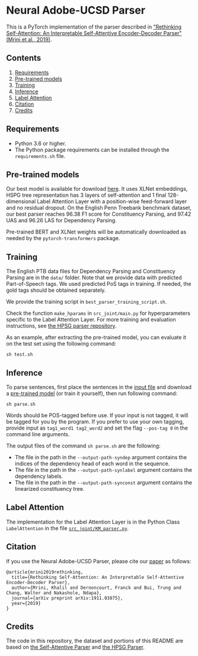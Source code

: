 # Neural Adobe-UCSD Parser

This is a PyTorch implementation of the parser described in ["Rethinking Self-Attention: An Interpretable Self-Attentive Encoder-Decoder Parser" (Mrini et al., 2019)](https://arxiv.org/abs/1911.03875).

## Contents
1. [Requirements](#Requirements)
2. [Pre-trained models](#Pre-trained-models)
3. [Training](#Training)
4. [Inference](#Inference)
5. [Label Attention](#Label-Attention)
6. [Citation](#Citation)
7. [Credits](#Credits)

## Requirements

* Python 3.6 or higher.
* The Python package requirements can be installed through the `requirements.sh` file.

## Pre-trained models

Our best model is available for download [here](https://drive.google.com/file/d/1LC5iVcvgksQhNVJ-CbMigqXnPAaquiA2/view?usp=sharing). It uses XLNet embeddings, HSPG tree representation has 3 layers of self-attention and 1 final 128-dimensional Label Attention Layer with a position-wise feed-forward layer and no residual dropout. On the English Penn Treebank benchmark dataset, our best parser reaches 96.38 F1 score for Constituency Parsing, and 97.42 UAS and 96.26 LAS for Dependency Parsing.

Pre-trained BERT and XLNet weights will be automatically downloaded as needed by the `pytorch-transformers` package.

## Training

The English PTB data files for Dependency Parsing and Constituency Parsing are in the `data/` folder. Note that we provide data with predicted Part-of-Speech tags. We used predicted PoS tags in training. If needed, the gold tags should be obtained separately.

We provide the training script in `best_parser_training_script.sh`.

Check the function `make_hparams` in `src_joint/main.py` for hyperparameters specific to the Label Attention Layer. For more training and evaluation instructions, see [the HPSG parser repository](https://github.com/DoodleJZ/HPSG-Neural-Parser).

As an example, after extracting the pre-trained model, you can evaluate it on the test set using the following command:

```
sh test.sh
```

## Inference

To parse sentences, first place the sentences in the [input file](example_sentences.txt) and download a [pre-trained model](#Pre-trained-models) (or train it yourself), then run following command:
```
sh parse.sh
```

Words should be POS-tagged before use. If your input is not tagged, it will be tagged for you by the program. If you prefer to use your own tagging, provide input as ``tag1_word1 tag2_word2`` and set the flag ``--pos-tag 0`` in the command line arguments.

The output files of the command ``sh parse.sh`` are the following:

* The file in the path in the ``--output-path-syndep`` argument contains the indices of the dependency head of each word in the sequence.
* The file in the path in the ``--output-path-synlabel`` argument contains the dependency labels.
* The file in the path in the ``--output-path-synconst`` argument contains the linearized constituency tree.

## Label Attention

The implementation for the Label Attention Layer is in the Python Class `LabelAttention` in the file [`src_joint/KM_parser.py`](src_joint/KM_parser.py).

## Citation

If you use the Neural Adobe-UCSD Parser, please cite our [paper](https://arxiv.org/abs/1911.03875) as follows:
```
@article{mrini2019rethinking,
  title={Rethinking Self-Attention: An Interpretable Self-Attentive Encoder-Decoder Parser},
  author={Mrini, Khalil and Dernoncourt, Franck and Bui, Trung and Chang, Walter and Nakashole, Ndapa},
  journal={arXiv preprint arXiv:1911.03875},
  year={2019}
}
```

## Credits

The code in this repository, the dataset and portions of this README are based on [the Self-Attentive Parser](https://github.com/nikitakit/self-attentive-parser) and [the HPSG Parser](https://github.com/DoodleJZ/HPSG-Neural-Parser).
